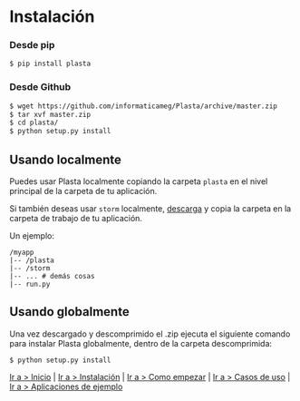 # Instalación

### Desde pip
```sh
$ pip install plasta
```

### Desde Github

```sh
$ wget https://github.com/informaticameg/Plasta/archive/master.zip
$ tar xvf master.zip
$ cd plasta/
$ python setup.py install
```

## Usando localmente

Puedes usar Plasta localmente copiando la carpeta `plasta` en el nivel principal de la carpeta de tu aplicación.

Si también deseas usar `storm` localmente, [descarga](https://launchpad.net/storm/+download) y copia la carpeta en la carpeta de trabajo de tu aplicación.

Un ejemplo:
```
/myapp
|-- /plasta
|-- /storm
|-- ... # demás cosas
|-- run.py
```

## Usando globalmente

Una vez descargado y descomprimido el .zip ejecuta el siguiente comando para instalar Plasta globalmente, dentro de la carpeta descomprimida:

`$ python setup.py install`

[Ir a > Inicio](https://github.com/informaticameg/Plasta/blob/master/doc/es/index.md) | [Ir a > Instalación](https://github.com/informaticameg/Plasta/blob/master/doc/es/install.md) | [Ir a > Como empezar](https://github.com/informaticameg/Plasta/blob/master/doc/es/getting_started.md) | [Ir a > Casos de uso](https://github.com/informaticameg/plasta/blob/master/doc/es/uses_case.md) | [Ir a > Aplicaciones de ejemplo](https://github.com/informaticameg/plasta/blob/master/doc/es/example_apps.md)